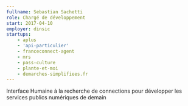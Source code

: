 ```yaml
---
fullname: Sebastian Sachetti
role: Chargé de développement
start: 2017-04-10
employer: dinsic
startups:
    - aplus
    - 'api-particulier'
    - franceconnect-agent
    - mrs
    - pass-culture
    - plante-et-moi
    - demarches-simplifiees.fr
---
```


Interface Humaine à la recherche de connections pour développer les services publics numériques de demain
